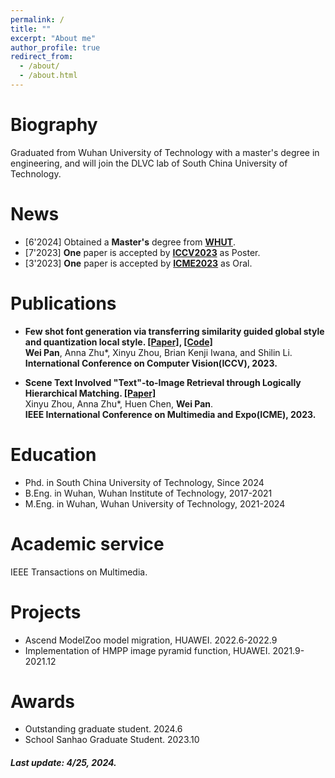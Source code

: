 ```yaml
---
permalink: /
title: ""
excerpt: "About me"
author_profile: true
redirect_from: 
  - /about/
  - /about.html
---
```


# Biography
Graduated from Wuhan University of Technology with a master's degree in engineering, and will join the DLVC lab of South China University of Technology.


# News

* [6'2024] Obtained a **Master's** degree from [**WHUT**](https://www.whut.edu.cn/). 
* [7'2023] **One** paper is accepted by [**ICCV2023**](https://iccv2023.thecvf.com/) as Poster.  
* [3'2023] **One** paper is accepted by [**ICME2023**](https://www.2023.ieeeicme.org/) as Oral.



# Publications

* **Few shot font generation via transferring similarity guided global style and quantization local style. [[Paper]](https://openaccess.thecvf.com/content/ICCV2023/html/Pan_Few_Shot_Font_Generation_Via_Transferring_Similarity_Guided_Global_Style_ICCV_2023_paper.html), [[Code]](https://github.com/awei669/VQ-Font)**  
  **Wei Pan**, Anna Zhu*, Xinyu Zhou, Brian Kenji Iwana, and Shilin Li.  
  **International Conference on Computer Vision(ICCV), 2023.**  

* **Scene Text Involved "Text"-to-Image Retrieval through Logically Hierarchical Matching. [[Paper]](https://ieeexplore.ieee.org/abstract/document/10219982)**  
  Xinyu Zhou, Anna Zhu*, Huen Chen, **Wei Pan**.  
  **IEEE International Conference on Multimedia and Expo(ICME), 2023.**  



# Education

* Phd. in South China University of Technology, Since 2024
* B.Eng. in Wuhan, Wuhan Institute of Technology, 2017-2021
* M.Eng. in Wuhan, Wuhan University of Technology, 2021-2024

# Academic service
IEEE Transactions on Multimedia. 

# Projects

* Ascend ModelZoo model migration, HUAWEI. 2022.6-2022.9
* Implementation of HMPP image pyramid function, HUAWEI. 2021.9-2021.12

# Awards

* Outstanding graduate student. 2024.6
* School Sanhao Graduate Student. 2023.10



##### Last update: 4/25, 2024.


